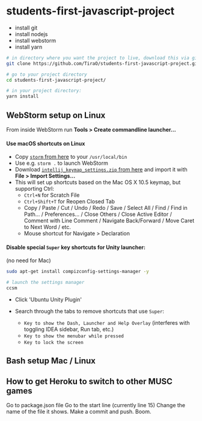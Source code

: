 # students-first-javascript-project

- install git
- install nodejs
- install webstorm
- install yarn


```bash
# in directory where you want the project to live, download this via git:
git clone https://github.com/TiraO/students-first-javascript-project.git

# go to your project directory
cd students-first-javascript-project/

# in your project directory:
yarn install
```

## WebStorm setup on Linux

From inside WebStorm run **Tools > Create commandline launcher...**

#### Use macOS shortcuts on Linux

- Copy [`storm` from here](../workstation_setup/storm) to your `/usr/local/bin`
- Use e.g. `storm .` to launch WebStorm
- Download [`intellij_keymap_settings.zip` from here](../workstation_setup/intellij_keymap_settings.zip) and import it with **File > Import Settings...**
- This will set up shortcuts based on the Mac OS X 10.5 keymap, but supporting Ctrl:
    - `Ctrl+N` for Scratch File
    - `Ctrl+Shift+T` for Reopen Closed Tab
    - Copy / Paste / Cut / Undo / Redo / Save / Select All / Find / Find in Path... / Preferences... / Close Others / Close Active Editor / Comment with Line Comment / Navigate Back/Forward / Move Caret to Next Word / etc.
    - Mouse shortcut for Navigate > Declaration

#### Disable special `Super` key shortcuts for Unity launcher:
(no need for Mac)

```bash
sudo apt-get install compizconfig-settings-manager -y

# launch the settings manager
ccsm
```
- Click 'Ubuntu Unity Plugin'
- Search through the tabs to remove shortcuts that use `Super`:
  
  - `Key to show the Dash, Launcher and Help Overlay` (interferes with toggling IDEA sidebar, Run tab, etc.)
  - `Key to show the menubar while pressed`
  - `Key to lock the screen`
  
  
## Bash setup Mac / Linux 

## How to get Heroku to switch to other MUSC games

Go to package.json file 
Go to the start line (currently line 15)
Change the name of the file it shows.
Make a commit and push. 
Boom.